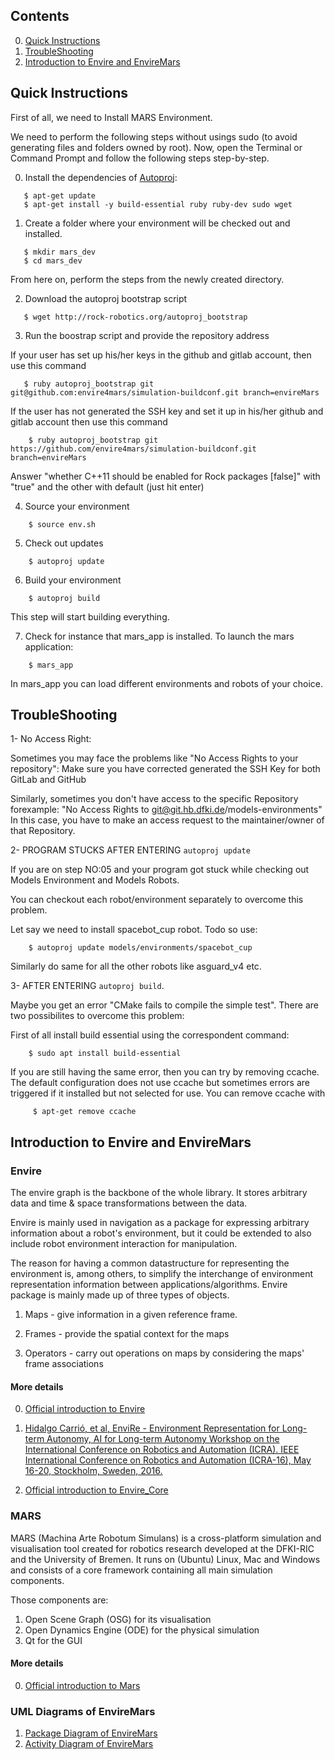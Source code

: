 ## Contents

0. [Quick Instructions](ReadMe.md#quick-instructions)
0. [TroubleShooting](ReadMe.md#troubleshooting)
0. [Introduction to Envire and EnvireMars](ReadMe.md#introduction-to-envire-and-enviremars)

## Quick Instructions

First of all, we need to Install MARS Environment. 

We need to perform the following steps without usings sudo (to avoid generating files and folders owned by root). Now, open the Terminal or Command Prompt and follow the following steps step-by-step.

0) Install the dependencies of [Autoproj](https://github.com/rock-core/autoproj):

```   
   $ apt-get update
   $ apt-get install -y build-essential ruby ruby-dev sudo wget
```

1) Create a folder where your environment will be checked out and installed.
```
   $ mkdir mars_dev
   $ cd mars_dev
```
From here on, perform the steps from the newly created directory.

          
2) Download the autoproj bootstrap script

```
   $ wget http://rock-robotics.org/autoproj_bootstrap
```          
    
3) Run the boostrap script and provide the repository address

If your user has set up his/her keys in the github and gitlab account, then use this command

```
   $ ruby autoproj_bootstrap git git@github.com:envire4mars/simulation-buildconf.git branch=envireMars
``` 
 
If the user has not generated the SSH key and set it up in his/her github and gitlab account then use this command

```
    $ ruby autoproj_bootstrap git https://github.com/envire4mars/simulation-buildconf.git branch=envireMars
```        

Answer "whether C++11 should be enabled for Rock packages [false]" with "true" and the other with default (just hit enter)    
    
4) Source your environment

```
    $ source env.sh
```

5) Check out updates
```      
    $ autoproj update
```          
6) Build your environment
```      
    $ autoproj build        
```    
This step will start building everything.
    
7) Check for instance that mars_app is installed. To launch the mars application: 
```
    $ mars_app          
```    

In mars_app you can load different environments and robots of your choice.
    
 ## TroubleShooting
 
1- No Access Right:

Sometimes you may face the problems like "No Access Rights to your repository": Make sure you have corrected generated the SSH Key for both GitLab and GitHub
    
Similarly, sometimes you don't have access to the specific Repository forexample:
"No Access Rights to git@git.hb.dfki.de/models-environments" 
In this case, you have to make an access request to the maintainer/owner of that Repository. 

2- PROGRAM STUCKS AFTER ENTERING ` autoproj update `

If you are on step NO:05 and your program got stuck while checking out Models Environment and Models Robots. 

You can checkout each robot/environment separately to overcome this problem.

Let say  we need to install spacebot_cup robot.
Todo so use:
```    
    $ autoproj update models/environments/spacebot_cup
```              
Similarly do same for all the other robots like asguard_v4 etc.

    
3- AFTER ENTERING ` autoproj build `.

Maybe you get an error "CMake fails to compile the simple test".
There are two possibilites to overcome this problem: 

First of all install build essential using the correspondent command:
```    
    $ sudo apt install build-essential
```              
If you are still having the same error, then you can try by removing ccache. The default configuration does not use ccache but sometimes errors are triggered if it installed but not selected for use. You can remove ccache with
```
     $ apt-get remove ccache
```

## Introduction to Envire and EnvireMars

### Envire

The envire graph is the backbone of the whole library. It stores arbitrary data and time & space transformations between the data. 

Envire is mainly used in navigation as a package for expressing arbitrary information about a robot's environment, but it could be extended to also include robot environment interaction for manipulation.

The reason for having a common datastructure for representing the environment is, among others, to simplify the interchange of environment representation information between applications/algorithms. Envire package is mainly made up of three types of objects. 

1) Maps - give information in a given reference frame.

2) Frames - provide the spatial context for the maps

3) Operators - carry out operations on maps by considering the maps' frame associations 

#### More details 

0. [Official introduction to Envire](http://envire.github.io/docs/intro_about_envire.html)

0. [Hidalgo Carrió, et al, EnviRe - Environment Representation for Long-term Autonomy, AI for Long-term Autonomy Workshop on the International Conference on Robotics and Automation (ICRA). IEEE International Conference on Robotics and Automation (ICRA-16), May 16-20, Stockholm, Sweden, 2016.](https://www.dfki.de/fileadmin/user_upload/import/8365_Hidalgo-Carrio_et_al._-_2016_-_EnviRe_-_Environment_Representation_for_Long_Term_Autonomy.pdf)

0. [Official introduction to Envire_Core](https://github.com/envire/envire-envire_core#build-and-test-status)

### MARS 

MARS (Machina Arte Robotum Simulans) is a cross-platform simulation and visualisation tool created for robotics research developed at the DFKI-RIC and the University of Bremen. It runs on (Ubuntu) Linux, Mac and Windows and consists of a core framework containing all main simulation components.

Those components are: 

1) Open Scene Graph (OSG) for its visualisation
2) Open Dynamics Engine (ODE) for the physical simulation
3) Qt for the GUI

#### More details  

0. [Official introduction to Mars](https://github.com/rock-simulation/mars)

### UML Diagrams of EnvireMars

1) [Package Diagram of EnvireMars](diagrams/Package_Diagram.svg)
2) [Activity Diagram of EnvireMars](diagrams/EnvireMars_Activity_Diagram.svg)














